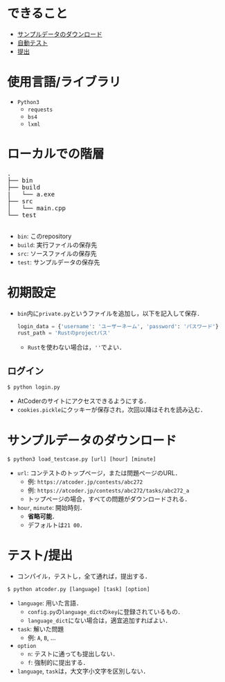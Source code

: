 # できること
- [サンプルデータのダウンロード](#サンプルデータのダウンロード)
- [自動テスト](#テスト提出)
- [提出](#テスト提出)

# 使用言語/ライブラリ
- `Python3`
    - `requests`
    - `bs4`
    - `lxml`

# ローカルでの階層
<pre>
.
├── bin
├── build
|   └── a.exe
├── src
│   └── main.cpp
└── test

</pre>
- `bin`: このrepository
- `build`: 実行ファイルの保存先
- `src`: ソースファイルの保存先
- `test`: サンプルデータの保存先

# 初期設定
- `bin`内に`private.py`というファイルを追加し，以下を記入して保存．
    ```python
    login_data = {'username': 'ユーザーネーム', 'password': 'パスワード'}
    rust_path = 'Rustのprojectパス'    
    ```
    - `Rust`を使わない場合は，`''`でよい．

## ログイン
```shell
$ python login.py
```
- AtCoderのサイトにアクセスできるようにする．
- `cookies.pickle`にクッキーが保存され，次回以降はそれを読み込む．


# サンプルデータのダウンロード
```shell
$ python3 load_testcase.py [url] [hour] [minute] 
```
- `url`: コンテストのトップページ，または問題ページのURL．
    - 例: `https://atcoder.jp/contests/abc272`
    - 例: `https://atcoder.jp/contests/abc272/tasks/abc272_a`
    - トップページの場合，すべての問題がダウンロードされる．
- `hour`, `minute`: 開始時刻．
    - **省略可能**．
    - デフォルトは`21 00`．

# テスト/提出
- コンパイル，テストし，全て通れば，提出する．
```shell
$ python atcoder.py [language] [task] [option]
```
- `language`: 用いた言語．
    - `config.py`の`language_dict`の`key`に登録されているもの．
    - `language_dict`にない場合は，適宜追加すればよい．
- `task`: 解いた問題
    - 例: `A`, `B`, ...
- `option`
    - `n`: テストに通っても提出しない．
    - `f`: 強制的に提出する．
- `language`, `task`は，大文字小文字を区別しない．
